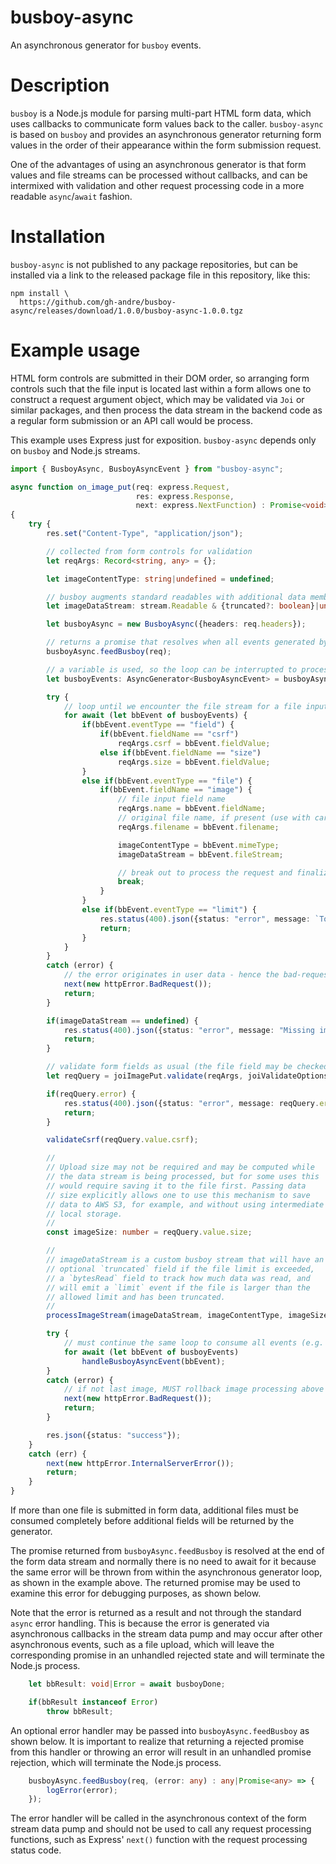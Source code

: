 # busboy-async

An asynchronous generator for `busboy` events.

# Description

`busboy` is a Node.js module for parsing multi-part HTML form data,
which uses callbacks to communicate form values back to the caller.
`busboy-async` is based on `busboy` and provides an asynchronous
generator returning form values in the order of their appearance
within the form submission request.

One of the advantages of using an asynchronous generator is that
form values and file streams can be processed without callbacks,
and can be intermixed with validation and other request processing
code in a more readable `async`/`await` fashion.

# Installation

`busboy-async` is not published to any package repositories, but
can be installed via a link to the released package file in this
repository, like this:

```
npm install \
  https://github.com/gh-andre/busboy-async/releases/download/1.0.0/busboy-async-1.0.0.tgz
```

# Example usage

HTML form controls are submitted in their DOM order, so arranging
form controls such that the file input is located last within
a form allows one to construct a request argument object, which
may be validated via `Joi` or similar packages, and then process
the data stream in the backend code as a regular form submission
or an API call would be process.

This example uses Express just for exposition. `busboy-async`
depends only  on `busboy` and Node.js streams.

```TypeScript
import { BusboyAsync, BusboyAsyncEvent } from "busboy-async";

async function on_image_put(req: express.Request,
                            res: express.Response,
                            next: express.NextFunction) : Promise<void>
{
    try {
        res.set("Content-Type", "application/json");

        // collected from form controls for validation
        let reqArgs: Record<string, any> = {};

        let imageContentType: string|undefined = undefined;

        // busboy augments standard readables with additional data members
        let imageDataStream: stream.Readable & {truncated?: boolean}|undefined = undefined;

        let busboyAsync = new BusboyAsync({headers: req.headers});

        // returns a promise that resolves when all events generated by busboy are returned (not needed in most cases)
        busboyAsync.feedBusboy(req);

        // a variable is used, so the loop can be interrupted to process file streams
        let busboyEvents: AsyncGenerator<BusboyAsyncEvent> = busboyAsync.busboyEvents();

        try {
            // loop until we encounter the file stream for a file input
            for await (let bbEvent of busboyEvents) {
                if(bbEvent.eventType == "field") {
                    if(bbEvent.fieldName == "csrf")
                        reqArgs.csrf = bbEvent.fieldValue;
                    else if(bbEvent.fieldName == "size")
                        reqArgs.size = bbEvent.fieldValue;
                }
                else if(bbEvent.eventType == "file") {
                    if(bbEvent.fieldName == "image") {
                        // file input field name
                        reqArgs.name = bbEvent.fieldName;
                        // original file name, if present (use with care - may be malicious)
                        reqArgs.filename = bbEvent.filename;

                        imageContentType = bbEvent.mimeType;
                        imageDataStream = bbEvent.fileStream;

                        // break out to process the request and finalize reading the rest of the args after
                        break;
                    }
                }
                else if(bbEvent.eventType == "limit") {
                    res.status(400).json({status: "error", message: `Too many ${bbEvent.limitName}`});
                    return;
                }
            }
        }
        catch (error) {
            // the error originates in user data - hence the bad-request error
            next(new httpError.BadRequest());
            return;
        }

        if(imageDataStream == undefined) {
            res.status(400).json({status: "error", message: "Missing image data"});
            return;
        }

        // validate form fields as usual (the file field may be checked via Joi.any())
        let reqQuery = joiImagePut.validate(reqArgs, joiValidateOptions);

        if(reqQuery.error) {
            res.status(400).json({status: "error", message: reqQuery.error.message});
            return;
        }

        validateCsrf(reqQuery.value.csrf);

        //
        // Upload size may not be required and may be computed while
        // the data stream is being processed, but for some uses this
        // would require saving it to the file first. Passing data
        // size explicitly allows one to use this mechanism to save
        // data to AWS S3, for example, and without using intermediate
        // local storage.
        //
        const imageSize: number = reqQuery.value.size;

        //
        // imageDataStream is a custom busboy stream that will have an
        // optional `truncated` field if the file limit is exceeded,
        // a `bytesRead` field to track how much data was read, and
        // will emit a `limit` event if the file is larger than the
        // allowed limit and has been truncated.
        //
        processImageStream(imageDataStream, imageContentType, imageSize, reqQuery.value.filename);

        try {
            // must continue the same loop to consume all events (e.g. exceeded limits or more files)
            for await (let bbEvent of busboyEvents)
                handleBusboyAsyncEvent(bbEvent);
        }
        catch (error) {
            // if not last image, MUST rollback image processing above
            next(new httpError.BadRequest());
            return;
        }

        res.json({status: "success"});
    }
    catch (err) {
        next(new httpError.InternalServerError());
        return;
    }
}

```
If more than one file is submitted in form data, additional files
must be consumed completely before additional fields will be
returned by the generator.

The promise returned from `busboyAsync.feedBusboy` is resolved at
the end of the form data stream and normally there is no need to
await for it because the same error will be thrown from within the
asynchronous generator loop, as shown in the example above. The
returned promise may be used to examine this error for debugging
purposes, as shown below.

Note that the error is returned as a result and not through the
standard `async` error handling. This is because the error is
generated via asynchronous callbacks in the stream data pump
and may occur after other asynchronous events, such as a file
upload, which will leave the corresponding promise in an
unhandled rejected state and will terminate the Node.js process.

```TypeScript
    let bbResult: void|Error = await busboyDone;

    if(bbResult instanceof Error)
        throw bbResult;
```

An optional error handler may be passed into `busboyAsync.feedBusboy`
as shown below. It is important to realize that returning a rejected
promise from this handler or throwing an error will result in an
unhandled promise rejection, which will terminate the Node.js process.

```TypeScript
    busboyAsync.feedBusboy(req, (error: any) : any|Promise<any> => {
        logError(error);
    });
```

The error handler will be called in the asynchronous context of
the form stream data pump and should not be used to call any request
processing functions, such as Express' `next()` function with the
request processing status code.
